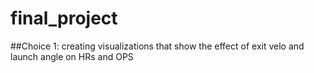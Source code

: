 # final_project
 
##Choice 1: creating visualizations that show the effect of exit velo and launch angle on HRs and OPS
